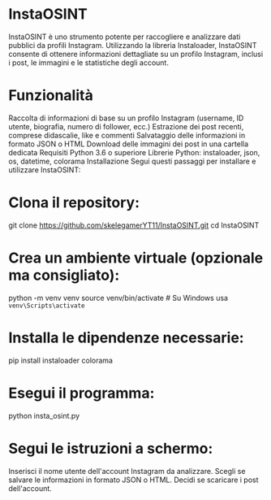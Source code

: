# InstaOSINT
InstaOSINT è uno strumento potente per raccogliere e analizzare dati pubblici da profili Instagram. Utilizzando la libreria Instaloader, InstaOSINT consente di ottenere informazioni dettagliate su un profilo Instagram, inclusi i post, le immagini e le statistiche degli account.

# Funzionalità
Raccolta di informazioni di base su un profilo Instagram (username, ID utente, biografia, numero di follower, ecc.)
Estrazione dei post recenti, comprese didascalie, like e commenti
Salvataggio delle informazioni in formato JSON o HTML
Download delle immagini dei post in una cartella dedicata
Requisiti
Python 3.6 o superiore
Librerie Python: instaloader, json, os, datetime, colorama
Installazione
Segui questi passaggi per installare e utilizzare InstaOSINT:

# Clona il repository:

git clone https://github.com/skelegamerYT11/InstaOSINT.git
cd InstaOSINT
# Crea un ambiente virtuale (opzionale ma consigliato):

python -m venv venv
source venv/bin/activate  # Su Windows usa `venv\Scripts\activate`
# Installa le dipendenze necessarie:

pip install instaloader colorama

# Esegui il programma:

python insta_osint.py
# Segui le istruzioni a schermo:

Inserisci il nome utente dell'account Instagram da analizzare.
Scegli se salvare le informazioni in formato JSON o HTML.
Decidi se scaricare i post dell'account.
